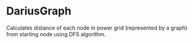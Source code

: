 # DariusGraph

Calculates distance of each node in power grid (represented by a graph) from starting node using DFS algorithm.
